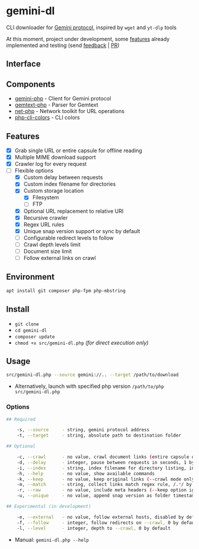 # gemini-dl

CLI downloader for [Gemini protocol](https://geminiprotocol.net), inspired by `wget` and `yt-dlp` tools

At this moment, project under development, some [features](#features) already implemented and testing (send [feedback](https://github.com/YGGverse/gemini-dl/issues) | [PR](https://github.com/YGGverse/gemini-dl/pull))

## Interface

## Components

* [gemini-php](https://github.com/YGGverse/gemini-php) - Client for Gemini protocol
* [gemtext-php](https://github.com/YGGverse/gemtext-php) - Parser for Gemtext
* [net-php](https://github.com/YGGverse/net-php) - Network toolkit for URL operations
* [php-cli-colors](https://github.com/mikeerickson/php-cli-colors) - CLI colors

## Features

* [x] Grab single URL or entire capsule for offline reading
* [x] Multiple MIME download support
* [x] Crawler log for every request
* [ ] Flexible options
  * [x] Custom delay between requests
  * [x] Custom index filename for directories
  * [x] Custom storage location
    * [x] Filesystem
    * [ ] FTP
  * [x] Optional URL replacement to relative URI
  * [x] Recursive crawler
  * [x] Regex URL rules
  * [x] Unique snap version support or sync by default
  * [ ] Configurable redirect levels to follow
  * [ ] Crawl depth levels limit
  * [ ] Document size limit
  * [ ] Follow external links on crawl

## Environment

``` bash
apt install git composer php-fpm php-mbstring
```

## Install

* `git clone`
* `cd gemini-dl`
* `composer update`
* `chmod +x src/gemini-dl.php` _(for direct execution only)_

## Usage

``` bash
src/gemini-dl.php --source gemini://.. --target /path/to/download
```

* Alternatively, launch with specified php version `/path/to/php src/gemini-dl.php`

### Options

``` bash
## Required

    -s, --source     - string, gemini protocol address
    -t, --target     - string, absolute path to destination folder

## Optional

    -c, --crawl      - no value, crawl document links (entire capsule download), disabled by default
    -d, --delay      - integer, pause between requests in seconds, 1 by default
    -i, --index      - string, index filename for directory listing, index.gmi by default
    -h, --help       - no value, show available commands
    -k, --keep       - no value, keep original links (--crawl mode only), disabled by default
    -m, --match      - string, collect links match regex rule, /.*/ by default
    -r, --raw        - no value, include meta headers (--keep option ignored), disabled by default
    -u, --unique     - no value, append snap version as folder timestamp, disabled by default

## Experimental (in development)

    -e, --external   - no value, follow external hosts, disabled by default
    -f, --follow     - integer, follow redirects on --crawl, 0 by default
    -l, --level      - integer, depth to --crawl, 0 by default
```

* Manual: `gemini-dl.php --help`